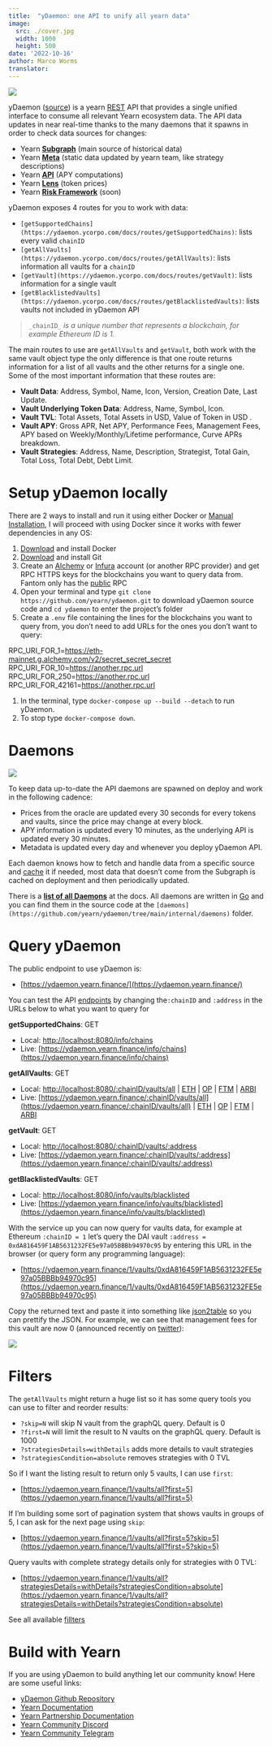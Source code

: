 ```yaml
---
title:  "yDaemon: one API to unify all yearn data"
image:
  src: ./cover.jpg
  width: 1000
  height: 500
date: '2022-10-16'
author: Marco Worms
translator:
---
```


![](./cover.jpg?w=1000&h=500)

yDaemon ([source](https://github.com/yearn/ydaemon)) is a yearn  [REST](https://restfulapi.net/)  API that provides a single unified interface to consume all relevant Yearn ecosystem data. The API data updates in near real-time thanks to the many daemons that it spawns in order to check data sources for changes:

-   Yearn  [**Subgraph**](https://medium.com/iearn/subgraphs-explained-yearning-for-data-4e90d18e33e)  (main source of historical data)
-   Yearn  [**Meta**](https://github.com/yearn/ydaemon/tree/main/data/meta)  (static data updated by yearn team, like strategy descriptions)
-   Yearn  [**API**](https://docs.yearn.finance/vaults/yearn-api)  (APY computations)
-   Yearn  [**Lens**](https://docs.yearn.finance/vaults/yearn-lens/)  (token prices)
-   Yearn  [**Risk Framework**](https://docs.yearn.finance/resources/risks/risk-score)  (soon)

yDaemon exposes 4 routes for you to work with data:

-   `[getSupportedChains](https://ydaemon.ycorpo.com/docs/routes/getSupportedChains)`: lists every valid  `chainID`
-   `[getAllVaults](https://ydaemon.ycorpo.com/docs/routes/getAllVaults)`: lists information all vaults for a  `chainID`
-   `[getVault](https://ydaemon.ycorpo.com/docs/routes/getVault)`: lists information for a single vault
-   `[getBlacklistedVaults](https://ydaemon.ycorpo.com/docs/routes/getBlacklistedVaults)`: lists vaults not included in yDaemon API

> `_chainID_` _is a unique number that represents a blockchain, for example Ethereum ID is 1._

The main routes to use are  `getAllVaults`  and  `getVault`, both work with the same vault object type the only difference is that one route returns information for a list of all vaults and the other returns for a single one. Some of the most important information that these routes are:

-   **Vault Data**: Address, Symbol, Name, Icon, Version, Creation Date, Last Update.
-   **Vault Underlying Token Data**: Address, Name, Symbol, Icon.
-   **Vault TVL**: Total Assets, Total Assets in USD, Value of Token in USD .
-   **Vault APY**: Gross APR, Net APY, Performance Fees, Management Fees, APY based on Weekly/Monthly/Lifetime performance, Curve APRs breakdown.
-   **Vault Strategies**: Address, Name, Description, Strategist, Total Gain, Total Loss, Total Debt, Debt Limit.

# Setup yDaemon locally

There are 2 ways to install and run it using either Docker or  [Manual Installation](https://github.com/yearn/ydaemon/blob/main/INSTALL.md), I will proceed with using Docker since it works with fewer dependencies in any OS:

1.  [Download](https://docs.docker.com/get-docker/)  and install Docker
2.  [Download](https://git-scm.com/downloads)  and install Git
3.  Create an  [Alchemy](https://auth.alchemyapi.io/)  or  [Infura](https://infura.io/)  account (or another RPC provider) and get RPC HTTPS keys for the blockchains you want to query data from. Fantom only has the  [public](https://docs.fantom.foundation/api/public-api-endpoints)  RPC
4.  Open your terminal and type  `git clone https://github.com/yearn/ydaemon.git`  to download yDaemon source code and  `cd ydaemon`  to enter the project’s folder
5.  Create a  `.env`  file containing the lines for the blockchains you want to query from, you don’t need to add URLs for the ones you don’t want to query:

RPC_URI_FOR_1=https://eth-mainnet.g.alchemy.com/v2/secret_secret_secret  
RPC_URI_FOR_10=https://another.rpc.url  
RPC_URI_FOR_250=https://another.rpc.url  
RPC_URI_FOR_42161=https://another.rpc.url

1.  In the terminal, type  `docker-compose up --build --detach`  to run yDaemon.
2.  To stop type  `docker-compose down`.

# Daemons

![](./image1.jpg?w=720&h=257)

To keep data up-to-date the API daemons are spawned on deploy and work in the following cadence:

-   Prices from the oracle are updated every 30 seconds for every tokens and vaults, since the price may change at every block.
-   APY information is updated every 10 minutes, as the underlying API is updated every 30 minutes.
-   Metadata is updated every day and whenever you deploy yDaemon API.

Each daemon knows how to fetch and handle data from a specific source and  [cache](https://ydaemon.ycorpo.com/docs/daemons/intro#cache)  it if needed, most data that doesn’t come from the Subgraph is cached on deployment and then periodically updated.

There is a  [**list of all Daemons**](https://ydaemon.ycorpo.com/docs/daemons/list)  at the docs. All daemons are written in  [Go](https://go.dev/)  and you can find them in the source code at the  `[daemons](https://github.com/yearn/ydaemon/tree/main/internal/daemons)`  folder.

# Query yDaemon

The public endpoint to use yDaemon is:

-   [https://ydaemon.yearn.finance/](https://ydaemon.yearn.finance/)

You can test the API  [endpoints](https://github.com/yearn/ydaemon#endpoints)  by changing the`:chainID`  and  `:address`  in the URLs below to what you want to query for

**getSupportedChains**: GET

-   Local:  [http://localhost:8080/info/chains](http://localhost:8080/info/chains)
-   Live:  [https://ydaemon.yearn.finance/info/chains](https://ydaemon.yearn.finance/info/chains)

**getAllVaults**: GET

-   Local:  [http://localhost:8080/:chainID/vaults/all](http://localhost:8080/:chainID/vaults/all)  |  [ETH](http://localhost:8080/1/vaults/all)  |  [OP](http://localhost:8080/10/vaults/all)  |  [FTM](http://localhost:8080/250/vaults/all)  |  [ARBI](http://localhost:8080/42161/vaults/all)
-   Live:  [https://ydaemon.yearn.finance/:chainID/vaults/all](https://ydaemon.yearn.finance/:chainID/vaults/all)  |  [ETH](https://ydaemon.yearn.finance/1/vaults/all)  |  [OP](https://ydaemon.yearn.finance/10/vaults/all)  |  [FTM](https://ydaemon.yearn.finance/250/vaults/all)  |  [ARBI](https://ydaemon.yearn.finance/42161/vaults/all)

**getVault**: GET

-   Local:  [http://localhost:8080/:chainID/vaults/:address](http://localhost:8080/:chainID/vaults/:address)
-   Live:  [https://ydaemon.yearn.finance/:chainID/vaults/:address](https://ydaemon.yearn.finance/:chainID/vaults/:address)

**getBlacklistedVaults**: GET

-   Local:  [http://localhost:8080/info/vaults/blacklisted](http://localhost:8080/info/vaults/blacklisted)
-   Live:  [https://ydaemon.yearn.finance/info/vaults/blacklisted](https://ydaemon.yearn.finance/info/vaults/blacklisted)

With the service up you can now query for vaults data, for example at Ethereum  `:chainID = 1`  let’s query the DAI vault  `:address = 0xdA816459F1AB5631232FE5e97a05BBBb94970c95`  by entering this URL in the browser (or query form any programming language):

-   [https://ydaemon.yearn.finance/1/vaults/0xdA816459F1AB5631232FE5e97a05BBBb94970c95](https://ydaemon.yearn.finance/1/vaults/0xdA816459F1AB5631232FE5e97a05BBBb94970c95)

Copy the returned text and paste it into something like  [json2table](http://json2table.com/)  so you can prettify the JSON. For example, we can see that management fees for this vault are now 0 (announced recently on  [twitter](https://twitter.com/iearnfinance/status/1565217164122103809)):

![](./image2.jpg?w=471&h=298)

# Filters

The  `getAllVaults`  might return a huge list so it has some query tools you can use to filter and reorder results:

-   `?skip=N`  will skip N vault from the graphQL query. Default is 0
-   `?first=N`  will limit the result to N vaults on the graphQL query. Default is 1000
-   `?strategiesDetails=withDetails`  adds more details to vault strategies
-   `?strategiesCondition=absolute`  removes strategies with 0 TVL

So if I want the listing result to return only 5 vaults, I can use  `first`:

-   [https://ydaemon.yearn.finance/1/vaults/all?first=5](https://ydaemon.yearn.finance/1/vaults/all?first=5)

If I’m building some sort of pagination system that shows vaults in groups of 5, I can ask for the next page using  `skip`:

-   [https://ydaemon.yearn.finance/1/vaults/all?first=5?skip=5](https://ydaemon.yearn.finance/1/vaults/all?first=5?skip=5)

Query vaults with complete strategy details only for strategies with 0 TVL:

-   [https://ydaemon.yearn.finance/1/vaults/all?strategiesDetails=withDetails?strategiesCondition=absolute](https://ydaemon.yearn.finance/1/vaults/all?strategiesDetails=withDetails?strategiesCondition=absolute)

See all available  [fillters](https://github.com/yearn/ydaemon#endpoints)

# Build with Yearn

If you are using yDaemon to build anything let our community know! Here are some useful links:

-   [yDaemon Github Repository](https://github.com/yearn/ydaemon)
-   [Yearn Documentation](https://docs.yearn.finance/)
-   [Yearn Partnership Documentation](https://docs.yearn.finance/partners/introduction)
-   [Yearn Community Discord](https://discord.com/invite/yearn)
-   [Yearn Community Telegram](https://t.me/yearnfinance)
